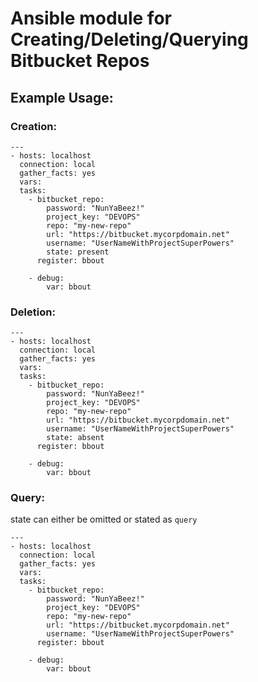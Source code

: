 # Ansible module for Creating/Deleting/Querying Bitbucket Repos

## Example Usage: 

### Creation:

```
---
- hosts: localhost
  connection: local
  gather_facts: yes
  vars:
  tasks:
    - bitbucket_repo:
        password: "NunYaBeez!"
        project_key: "DEVOPS"
        repo: "my-new-repo"
        url: "https://bitbucket.mycorpdomain.net"
        username: "UserNameWithProjectSuperPowers"
        state: present
      register: bbout

    - debug:
        var: bbout

```

### Deletion:

```
---
- hosts: localhost
  connection: local
  gather_facts: yes
  vars:
  tasks:
    - bitbucket_repo:
        password: "NunYaBeez!"
        project_key: "DEVOPS"
        repo: "my-new-repo"
        url: "https://bitbucket.mycorpdomain.net"
        username: "UserNameWithProjectSuperPowers"
        state: absent
      register: bbout

    - debug:
        var: bbout

```

### Query:
state can either be omitted or stated as `query`

```
---
- hosts: localhost
  connection: local
  gather_facts: yes
  vars:
  tasks:
    - bitbucket_repo:
        password: "NunYaBeez!"
        project_key: "DEVOPS"
        repo: "my-new-repo"
        url: "https://bitbucket.mycorpdomain.net"
        username: "UserNameWithProjectSuperPowers"
      register: bbout

    - debug:
        var: bbout

```


